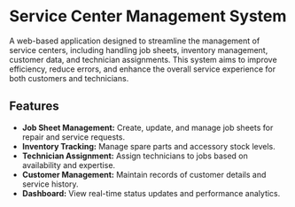 # Service Center Management System

A web-based application designed to streamline the management of service centers, including handling job sheets, inventory management, customer data, and technician assignments. This system aims to improve efficiency, reduce errors, and enhance the overall service experience for both customers and technicians.

## Features

- **Job Sheet Management:** Create, update, and manage job sheets for repair and service requests.
- **Inventory Tracking:** Manage spare parts and accessory stock levels.
- **Technician Assignment:** Assign technicians to jobs based on availability and expertise.
- **Customer Management:** Maintain records of customer details and service history.
- **Dashboard:** View real-time status updates and performance analytics.

